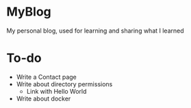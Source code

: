 # MyBlog

My personal blog, used for learning and sharing what I learned

# To-do

* Write a Contact page
* Write about directory permissions
    + Link with Hello World
* Write about docker
